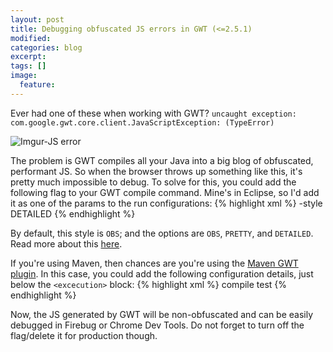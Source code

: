 ```yaml
---
layout: post
title: Debugging obfuscated JS errors in GWT (<=2.5.1)
modified:
categories: blog
excerpt:
tags: []
image:
  feature:
---
```

Ever had one of these when working with GWT? `uncaught exception: com.google.gwt.core.client.JavaScriptException: (TypeError)`

![Imgur-JS error](http://i.imgur.com/UBrQDBC.png)

The problem is GWT compiles all your Java into a big blog of obfuscated, performant JS. So when the browser throws up something like this, it's pretty much impossible to debug. To solve for this, you could add the following flag to your GWT compile command. Mine&#39;s in Eclipse, so I&#39;d add it as one of the params to the run configurations:
{% highlight xml %}
-style DETAILED
{% endhighlight %}

By default, this style is `OBS`; and the options are `OBS`, `PRETTY`, and `DETAILED`. Read more about this [here](https://developers.google.com/web-toolkit/doc/1.6/FAQ_DebuggingAndCompiling#Why_is_my_GWT-generated_JavaScript_gibberish?).

If you're using Maven, then chances are you're using the [Maven GWT plugin](https://developers.google.com/web-toolkit/doc/1.6/FAQ_DebuggingAndCompiling#Why_is_my_GWT-generated_JavaScript_gibberish). In this case, you could add the following configuration details, just below the `<excecution>` block:
{% highlight xml %}
<executions>
    <execution>
        <goals>
            <goal>compile</goal>
            <goal>test</goal>
        </goals>
        <configuration>
            <style>DETAILED</style>
        </configuration>
    </execution>
</executions>
{% endhighlight %}

Now, the JS generated by GWT will be non-obfuscated and can be easily debugged in Firebug or Chrome Dev Tools. Do not forget to turn off the flag/delete it for production though.